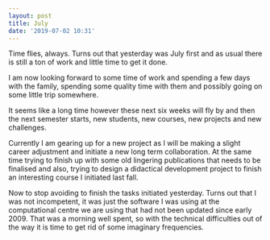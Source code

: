 ```yaml
---
layout: post
title: July
date: '2019-07-02 10:31'
---
```


Time flies, always. Turns out that yesterday was July first and as usual there is still a ton of work and little time to get it done.

I am now looking forward to some time of work and spending a few days with the family, spending some quality time with them and possibly going on some little trip somewhere.

It seems like a long time however these next six weeks will fly by and then the next semester starts, new students, new courses, new projects and new challenges.

Currently I am gearing up for a new project as I will be making a slight career adjustment and initiate a new long term collaboration. At the same time trying to finish up with some old lingering publications that needs to be finalised and also, trying to design a didactical development project to finish an interesting course I initiated last fall.

Now to stop avoiding to finish the tasks initiated yesterday. Turns out that I was not incompetent, it was just the software I was using at the computational centre we are using that had not been updated since early 2009. That was a morning well spent, so with the technical difficulties out of the way it is time to get rid of some imaginary frequencies. 
